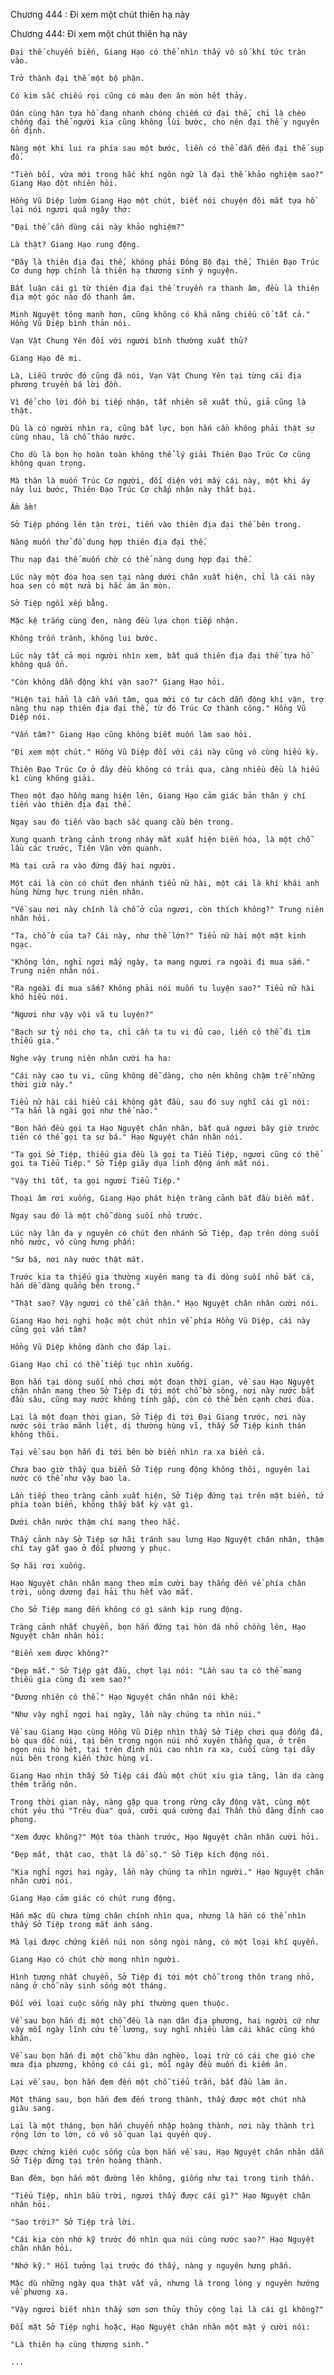 




Chương 444 : Đi xem một chút thiên hạ này


Chương 444: Đi xem một chút thiên hạ này

	Đại thế chuyển biến, Giang Hạo có thể nhìn thấy vô số khí tức tràn vào.

	Trở thành đại thế một bộ phận.

	Có kim sắc chiếu rọi cũng có màu đen ăn mòn hết thảy.

	Oán cùng hận tựa hồ đang nhanh chóng chiếm cứ đại thế, chỉ là chèo chống đại thế người kia cũng không lùi bước, cho nên đại thế y nguyên ổn định.

	Nàng một khi lui ra phía sau một bước, liền có thể dẫn đến đại thế sụp đổ.

	"Tiền bối, vừa mới trong hắc khí ngôn ngữ là đại thế khảo nghiệm sao?" Giang Hạo đột nhiên hỏi.

	Hồng Vũ Diệp lườm Giang Hạo một chút, biết nói chuyện đôi mắt tựa hồ lại nói ngươi quá ngây thơ:

	"Đại thế cần dùng cái này khảo nghiệm?"

	Là thật? Giang Hạo rung động.

	"Đây là thiên địa đại thế, không phải Đông Bộ đại thế, Thiên Đạo Trúc Cơ dung hợp chính là thiên hạ thương sinh ý nguyện.

	Bất luận cái gì từ thiên địa đại thế truyền ra thanh âm, đều là thiên địa một góc nào đó thanh âm.

	Minh Nguyệt tông mạnh hơn, cũng không có khả năng chiếu cố tất cả." Hồng Vũ Diệp bình thản nói.

	Vạn Vật Chung Yên đối với người bình thường xuất thủ?

	Giang Hạo đê mi.

	Là, Liễu trước đó cũng đã nói, Vạn Vật Chung Yên tại từng cái địa phương truyền bá lời đồn.

	Vì để cho lời đồn bị tiếp nhận, tất nhiên sẽ xuất thủ, giả cũng là thật.

	Dù là có người nhìn ra, cũng bất lực, bọn hắn cần không phải thật sự cùng nhau, là chỗ tháo nước.

	Cho dù là bọn họ hoàn toàn không thể lý giải Thiên Đạo Trúc Cơ cũng không quan trọng.

	Mà thân là muốn Trúc Cơ người, đối diện với mấy cái này, một khi áy náy lui bước, Thiên Đạo Trúc Cơ chấp nhận này thất bại.

	Ầm ầm!

	Sở Tiệp phóng lên tận trời, tiến vào thiên địa đại thế bên trong.

	Nàng muốn thử đồ dung hợp thiên địa đại thế.

	Thu nạp đại thế muốn chờ có thể nàng dung hợp đại thế.

	Lúc này một đóa hoa sen tại nàng dưới chân xuất hiện, chỉ là cái này hoa sen có một nửa bị hắc ám ăn mòn.

	Sở Tiệp ngồi xếp bằng.

	Mặc kệ trắng cùng đen, nàng đều lựa chọn tiếp nhận.

	Không trốn tránh, không lui bước.

	Lúc này tất cả mọi người nhìn xem, bất quá thiên địa đại thế tựa hồ không quá ổn.

	"Còn không dẫn động khí vận sao?" Giang Hạo hỏi.

	"Hiện tại hẳn là cần vấn tâm, qua mới có tư cách dẫn động khí vận, trợ nàng thu nạp thiên địa đại thế, từ đó Trúc Cơ thành công." Hồng Vũ Diệp nói.

	"Vấn tâm?" Giang Hạo cũng không biết muốn làm sao hỏi.

	"Đi xem một chút." Hồng Vũ Diệp đối với cái này cũng vô cùng hiếu kỳ.

	Thiên Đạo Trúc Cơ ở đây đều không có trải qua, càng nhiều đều là hiếu kì cùng không giải.

	Theo một đạo hồng mang hiện lên, Giang Hạo cảm giác bản thân ý chí tiến vào thiên địa đại thế.

	Ngay sau đó tiến vào bạch sắc quang cầu bên trong.

	Xung quanh tràng cảnh trong nháy mắt xuất hiện biến hóa, là một chỗ lầu các trước, Tiên Vân vờn quanh.

	Mà tại cửa ra vào đứng đấy hai người.

	Một cái là còn có chút đen nhánh tiểu nữ hài, một cái là khí khái anh hùng hừng hực trung niên nhân.

	"Về sau nơi này chính là chỗ ở của ngươi, còn thích không?" Trung niên nhân hỏi.

	"Ta, chỗ ở của ta? Cái này, như thế lớn?" Tiểu nữ hài một mặt kinh ngạc.

	"Không lớn, nghỉ ngơi mấy ngày, ta mang ngươi ra ngoài đi mua sắm." Trung niên nhân nói.

	"Ra ngoài đi mua sắm? Không phải nói muốn tu luyện sao?" Tiểu nữ hài khó hiểu nói.

	"Ngươi như vậy vội vã tu luyện?"

	"Bạch sư tỷ nói cho ta, chỉ cần ta tu vi đủ cao, liền có thể đi tìm thiếu gia."

	Nghe vậy trung niên nhân cười ha ha:

	"Cái này cao tu vi, cũng không dễ dàng, cho nên không chậm trễ những thời giờ này."

	Tiểu nữ hài cái hiểu cái không gật đầu, sau đó suy nghĩ cái gì nói: "Ta hẳn là ngài gọi như thế nào."

	"Bọn hắn đều gọi ta Hạo Nguyệt chân nhân, bất quá ngươi bây giờ trước tiên có thể gọi ta sư bá." Hạo Nguyệt chân nhân nói.

	"Ta gọi Sở Tiệp, thiếu gia đều là gọi ta Tiểu Tiệp, ngươi cũng có thể gọi ta Tiểu Tiệp." Sở Tiệp giãy dụa linh động ánh mắt nói.

	"Vậy thì tốt, ta gọi ngươi Tiểu Tiệp."

	Thoại âm rơi xuống, Giang Hạo phát hiện tràng cảnh bắt đầu biến mất.

	Ngay sau đó là một chỗ dòng suối nhỏ trước.

	Lúc này làn da y nguyên có chút đen nhánh Sở Tiệp, đạp trên dòng suối nhỏ nước, vô cùng hưng phấn:

	"Sư bá, nơi này nước thật mát.

	Trước kia ta thiếu gia thường xuyên mang ta đi dòng suối nhỏ bắt cá, hắn dễ dàng quẳng bên trong."

	"Thật sao? Vậy ngươi có thể cẩn thận." Hạo Nguyệt chân nhân cười nói.

	Giang Hạo hơi nghi hoặc một chút nhìn về phía Hồng Vũ Diệp, cái này cũng gọi vấn tâm?

	Hồng Vũ Diệp không dành cho đáp lại.

	Giang Hạo chỉ có thể tiếp tục nhìn xuống.

	Bọn hắn tại dòng suối nhỏ chơi một đoạn thời gian, về sau Hạo Nguyệt chân nhân mang theo Sở Tiệp đi tới một chỗ bờ sông, nơi này nước bắt đầu sâu, cũng may nước không tính gấp, còn có thể bên cạnh chơi đùa.

	Lại là một đoạn thời gian, Sở Tiệp đi tới Đại Giang trước, nơi này nước sôi trào mãnh liệt, dị thường hùng vĩ, thấy Sở Tiệp kinh thán không thôi.

	Tại về sau bọn hắn đi tới bên bờ biển nhìn ra xa biển cả.

	Chưa bao giờ thấy qua biển Sở Tiệp rung động không thôi, nguyên lai nước có thể như vậy bao la.

	Lần tiếp theo tràng cảnh xuất hiện, Sở Tiệp đứng tại trên mặt biển, tứ phía toàn biển, không thấy bất kỳ vật gì.

	Dưới chân nước thậm chí mang theo hắc.

	Thấy cảnh này Sở Tiệp sợ hãi tránh sau lưng Hạo Nguyệt chân nhân, thậm chí tay gắt gao ở đối phương y phục.

	Sợ hãi rơi xuống.

	Hạo Nguyệt chân nhân mang theo mỉm cười bay thẳng đến về phía chân trời, uông dương đại hải thu hết vào mắt.

	Cho Sở Tiệp mang đến không có gì sánh kịp rung động.

	Tràng cảnh nhất chuyển, bọn hắn đứng tại hòn đá nhỏ chồng lên, Hạo Nguyệt chân nhân hỏi:

	"Biển xem được không?"

	"Đẹp mắt." Sở Tiệp gật đầu, chợt lại nói: "Lần sau ta có thể mang thiếu gia cùng đi xem sao?"

	"Đương nhiên có thể." Hạo Nguyệt chân nhân nói khẽ:

	"Như vậy nghỉ ngơi hai ngày, lần này chúng ta nhìn núi."

	Về sau Giang Hạo cùng Hồng Vũ Diệp nhìn thấy Sở Tiệp chơi qua đống đá, bò qua dốc núi, tại bên trong ngọn núi nhỏ xuyên thẳng qua, ở trên ngọn núi hò hét, tại trên đỉnh núi cao nhìn ra xa, cuối cùng tại dãy núi bên trong kiến thức hùng vĩ.

	Giang Hạo nhìn thấy Sở Tiệp cái đầu một chút xíu gia tăng, làn da càng thêm trắng nõn.

	Trong thời gian này, nàng gặp qua trong rừng cây động vật, cùng một chút yêu thú "Trêu đùa" quá, cưỡi quá cường đại Thần thú đăng đỉnh cao phong.

	"Xem được không?" Một tòa thành trước, Hạo Nguyệt chân nhân cười hỏi.

	"Đẹp mắt, thật cao, thật là đồ sộ." Sở Tiệp kích động nói.

	"Kia nghỉ ngơi hai ngày, lần này chúng ta nhìn người." Hạo Nguyệt chân nhân cười nói.

	Giang Hạo cảm giác có chút rung động.

	Hắn mặc dù chưa từng chân chính nhìn qua, nhưng là hắn có thể nhìn thấy Sở Tiệp trong mắt ánh sáng.

	Mà lại được chứng kiến núi non sông ngòi nàng, có một loại khí quyển.

	Giang Hạo có chút chờ mong nhìn người.

	Hình tượng nhất chuyển, Sở Tiệp đi tới một chỗ trong thôn trang nhỏ, nàng ở chỗ này sinh sống một tháng.

	Đối với loại cuộc sống này phi thường quen thuộc.

	Về sau bọn hắn đi một chỗ đều là nạn dân địa phương, hai người cứ như vậy mỗi ngày lĩnh cứu tế lương, suy nghĩ nhiều làm cái khác cũng khó khăn.

	Về sau bọn hắn đi một chỗ khu dân nghèo, loại trừ có cái che gió che mưa địa phương, không có cái gì, mỗi ngày đều muốn đi kiếm ăn.

	Lại về sau, bọn hắn đem đến một chỗ tiểu trấn, bắt đầu làm ăn.

	Một tháng sau, bọn hắn đem đến trong thành, thấy được một chút nhà giàu sang.

	Lại là một tháng, bọn hắn chuyển nhập hoàng thành, nơi này thành trì rộng lớn to lớn, có vô số quan lại quyền quý.

	Được chứng kiến cuộc sống của bọn hắn về sau, Hạo Nguyệt chân nhân dẫn Sở Tiệp đứng tại trên hoàng thành.

	Ban đêm, bọn hắn một đường lên không, giống như tại trong tinh thần.

	"Tiểu Tiệp, nhìn bầu trời, ngươi thấy được cái gì?" Hạo Nguyệt chân nhân hỏi.

	"Sao trời?" Sở Tiệp trả lời.

	"Cái kia còn nhớ kỹ trước đó nhìn qua núi cùng nước sao?" Hạo Nguyệt chân nhân hỏi.

	"Nhớ kỹ." Hồi tưởng lại trước đó thấy, nàng y nguyên hưng phấn.

	Mặc dù những ngày qua thật vất vả, nhưng là trong lòng y nguyên hướng về phương xa.

	"Vậy ngươi biết nhìn thấy sơn sơn thủy thủy cộng lại là cái gì không?"

	Đối mặt Sở Tiệp nghi hoặc, Hạo Nguyệt chân nhân một mặt ý cười nói:

	"Là thiên hạ cùng thương sinh."

	...




